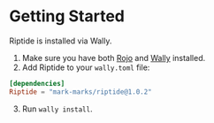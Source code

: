 # Getting Started
Riptide is installed via Wally.

1. Make sure you have both [Rojo](https://rojo.space) and [Wally](https://github.com/UpliftGames/wally) installed.
2. Add Riptide to your `wally.toml` file:
```toml
[dependencies]
Riptide = "mark-marks/riptide@1.0.2"
```
3. Run `wally install`.